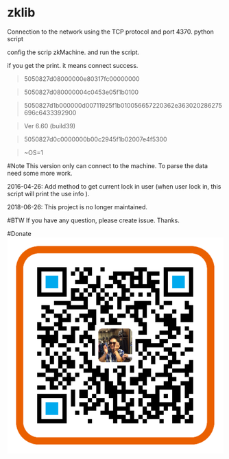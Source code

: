 # zklib
Connection to the network using the TCP protocol and port 4370.
python script




config the scrip zkMachine. 
and run the script.

if you get the print. it means connect success.

>5050827d08000000e80317fc00000000

>5050827d080000004c0453e05f1b0100

>5050827d1b000000d00711925f1b010056657220362e363020286275696c6433392900

>Ver 6.60 (build39)

>5050827d0c0000000b00c2945f1b02007e4f5300

>~OS=1



#Note
This version only can connect to the machine. To parse the data need some more work.

2016-04-26: Add method to get current lock in user (when user lock in, this script will print the use info ).


2018-06-26: This project is no longer maintained. 



#BTW
If you have any question, please create issue. Thanks.


#Donate
![image](https://github.com/Codefans-fan/zklib/blob/master/donate.png)

